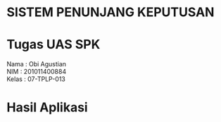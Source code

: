 # SISTEM PENUNJANG KEPUTUSAN
# Tugas UAS SPK
Nama : Obi Agustian<br>
NIM : 201011400884<br>
Kelas : 07-TPLP-013<br>

# Hasil Aplikasi 
